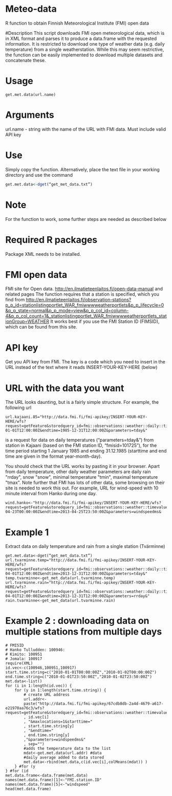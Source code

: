 # Meteo-data
R function to obtain Finnish Meteorological Institute (FMI) open data

#Description
This script downloads FMI open meteorological data, which is in XML format and parses it to produce a data.frame with the requested information. It is restricted to download one type of weather data (e.g. daily temperature) from a single weatherstation. While this may seem restrictive, the function can be easily implemented to download multiple datasets and concatenate these.   

# Usage
```
get.met.data(url.name)
```
# Arguments
url.name - string with the name of the URL with FMI data. Must include valid API key 

# Use
Simply copy the function. Alternatively, place the text file in your working directory and use the command
```R
get.met.data<-dget(“get_met_data.txt”)
```

# Note
For the function to work, some further steps are needed as described below

# Required R packages
Package XML needs to be installed.

# FMI open data
 FMI site for Open data. http://en.ilmatieteenlaitos.fi/open-data-manual and related pages
 The function requires that a station is specified, which you find from http://en.ilmatieteenlaitos.fi/observation-stations?p_p_id=stationlistingportlet_WAR_fmiwwwweatherportlets&p_p_lifecycle=0&p_p_state=normal&p_p_mode=view&p_p_col_id=column-4&p_p_col_count=1&_stationlistingportlet_WAR_fmiwwwweatherportlets_stationGroup=WEATHER
 It works best if you use the FMI Station ID (FIMSID), which can be found from this site.
 
# API key
Get you API key from FMI. The key is a code which you need to insert in the URL instead of the text where it reads INSERT-YOUR-KEY-HERE (below)

# URL with the data you want
The URL looks daunting, but is a fairly simple structure. For example, the following url
```
url.kajaani.85="http://data.fmi.fi/fmi-apikey/INSERT-YOUR-KEY-HERE/wfs?request=getFeature&storedquery_id=fmi::observations::weather::daily::timevaluepair&fmisid=101725&starttime=1985-01-01T12:00:00Z&endtime=1985-12-31T12:00:00Z&parameters=tday&"
```
is a request for data on daily temperatures (“parameters=tday&”) from station in Kajaani (based on the FMI station ID, “fmisid=101725”), for the time period starting 1 January 1985 and ending 31.12.1985 (starttime and end time are given in the format year-month-day).

You should check that the URL works by pasting it in your browser.
Apart from daily temperature, other daily weather parameters are daily rain "rrday", snow "snow", minimal temperature "tmin", maximal temperature "tmax".
Note further that FMI has lots of other data, some browsing on their site is needed to work this out.
For example, URL for wind-speed with 10 minute interval from Hanko during one day.
```
wind.hanko<-"http://data.fmi.fi/fmi-apikey/INSERT-YOUR-KEY-HERE/wfs?request=getFeature&storedquery_id=fmi::observations::weather::timevaluepair&fmisid=100917&maxlocations=1&starttime=2013-04-23T00:00:00Z&endtime=2013-04-25T23:50:00Z&parameters=windspeedms&
```

# Example 1

Extract data on daily temperature and rain from a single station (Tvärminne)
```
get.met.data<-dget(“get_met_data.txt”)
url.tvarminne.temp="http://data.fmi.fi/fmi-apikey/INSERT-YOUR-KEY-HERE/wfs?request=getFeature&storedquery_id=fmi::observations::weather::daily::timevaluepair&fmisid=100953&starttime=2013-04-01T12:00:00Z&endtime=2013-12-31T12:00:00Z&parameters=tday&"
temp.tvarminne<-get_met_data(url.tvarminne.temp)
url.tvarminne.rain="http://data.fmi.fi/fmi-apikey/INSERT-YOUR-KEY-HERE/wfs?request=getFeature&storedquery_id=fmi::observations::weather::daily::timevaluepair&fmisid=100953&starttime=2013-04-01T12:00:00Z&endtime=2013-12-31T12:00:00Z&parameters=rrday&"
rain.tvarminne<-get_met_data(url.tvarminne.rain)
```

# Example 2 : downloading data on multiple stations from multiple days
```
# FMISID
# Hanko Tulludden: 100946: 
# Kimito: 100951
# Jomala: 100917
require(XML)
id.vec<-c(100946,100951,100917)
start.time.string=c("2010-01-01T00:00:00Z","2010-01-02T00:00:00Z")
end.time.string=c("2010-01-01T23:50:00Z","2010-01-02T23:50:00Z")
met.data<-list()
for (i in 1:length(id.vec)) {
	for (y in 1:length(start.time.string)) {
		# create URL address
		url.addr<-
		paste("http://data.fmi.fi/fmi-apikey/67cdb8db-2a4d-4679-a617-e21970aa76c3/wfs?request=getFeature&storedquery_id=fmi::observations::weather::timevaluepair&fmisid="
		, id.vec[i]
		, "&maxlocations=1&starttime="
		, start.time.string[y]
		, "&endtime="
		, end.time.string[y]
		,"&parameters=windspeedms&"
		, sep="")
		#adds the temperature data to the list
		mdat<-get.met.data(url.addr) #data 
		#daily average added to data stored
		met.data<-rbind(met.data,c(id.vec[i],colMeans(mdat)) ) 
	} #for (y
} #for (id
met.data.frame<-data.frame(met.data)
names(met.data.frame)[1]<-"FMI.station.ID"
names(met.data.frame)[5]<-"windspeed"
head(met.data.frame)
```
